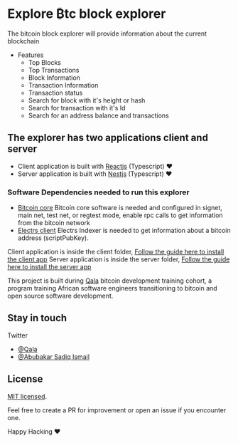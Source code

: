 # Explore ₿tc block explorer
  The bitcoin block explorer will provide information about the current blockchain

  - Features
    - Top Blocks
    - Top Transactions
    - Block Information
    - Transaction Information
    - Transaction status
    - Search for block with it's height or hash
    - Search for transaction with it's Id
    - Search for an address balance and transactions

 
## The explorer has two applications client and server

- Client application is built with [Reactjs](https://reactjs.org/) (Typescript) ❤️ 
- Server application is built with [Nestjs](https://docs.nestjs.com/) (Typescript) ❤️ 



### Software Dependencies needed to run this explorer
- [Bitcoin core](https://github.com/bitcoin/bitcoin)
    Bitcoin core software is needed and configured in signet, main net, test net, or regtest  mode, enable rpc calls to get information from the bitcoin network
- [Electrs client](https://github.com/romanz/electrs)
    Electrs Indexer is needed to get information about a bitcoin address (scriptPubKey). 


Client application is inside the client folder,
[Follow the guide here to install the client app](https://github.com/ismaelsadeeq/block-explorer/tree/main/client#installation-guide)
Server application is inside the server folder,
[Follow the guide here to install the server app](https://github.com/ismaelsadeeq/block-explorer/tree/main/server#server-installation-guide)


This project is built during [Qala](https://qala.dev) bitcoin development training cohort, a program training African software engineers transitioning to bitcoin and open source software development.
 

## Stay in touch

 Twitter 
- [@Qala](https://twitter.com/QalaAfrica)
- [@Abubakar Sadiq Ismail](https://twitter.com/sadeeq_ismaela)

## License
[MIT licensed](LICENSE).

Feel free to create a PR for improvement or open an issue if you encounter one.

Happy Hacking ❤️ 

